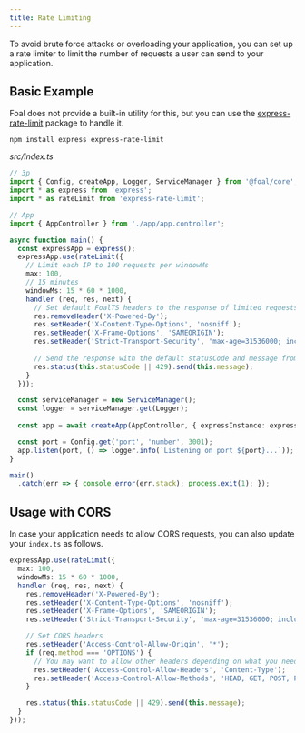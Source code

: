 ```yaml
---
title: Rate Limiting
---
```


To avoid brute force attacks or overloading your application, you can set up a rate limiter to limit the number of requests a user can send to your application.

## Basic Example

Foal does not provide a built-in utility for this, but you can use the [express-rate-limit](https://github.com/nfriedly/express-rate-limit) package to handle it.

```
npm install express express-rate-limit
```

*src/index.ts*
```typescript
// 3p
import { Config, createApp, Logger, ServiceManager } from '@foal/core';
import * as express from 'express';
import * as rateLimit from 'express-rate-limit';

// App
import { AppController } from './app/app.controller';

async function main() {
  const expressApp = express();
  expressApp.use(rateLimit({
    // Limit each IP to 100 requests per windowMs
    max: 100,
    // 15 minutes
    windowMs: 15 * 60 * 1000,
    handler (req, res, next) {
      // Set default FoalTS headers to the response of limited requests
      res.removeHeader('X-Powered-By');
      res.setHeader('X-Content-Type-Options', 'nosniff');
      res.setHeader('X-Frame-Options', 'SAMEORIGIN');
      res.setHeader('Strict-Transport-Security', 'max-age=31536000; includeSubDomains');
      
      // Send the response with the default statusCode and message from rateLimit
      res.status(this.statusCode || 429).send(this.message);
    }
  }));

  const serviceManager = new ServiceManager();
  const logger = serviceManager.get(Logger);
    
  const app = await createApp(AppController, { expressInstance: expressApp });

  const port = Config.get('port', 'number', 3001);
  app.listen(port, () => logger.info(`Listening on port ${port}...`));
}

main()
  .catch(err => { console.error(err.stack); process.exit(1); });
```


## Usage with CORS

In case your application needs to allow CORS requests, you can also update your `index.ts` as follows.

```typescript
expressApp.use(rateLimit({
  max: 100,
  windowMs: 15 * 60 * 1000,
  handler (req, res, next) {
    res.removeHeader('X-Powered-By');
    res.setHeader('X-Content-Type-Options', 'nosniff');
    res.setHeader('X-Frame-Options', 'SAMEORIGIN');
    res.setHeader('Strict-Transport-Security', 'max-age=31536000; includeSubDomains');

    // Set CORS headers
    res.setHeader('Access-Control-Allow-Origin', '*');
    if (req.method === 'OPTIONS') {
      // You may want to allow other headers depending on what you need (Authorization, etc).
      res.setHeader('Access-Control-Allow-Headers', 'Content-Type');
      res.setHeader('Access-Control-Allow-Methods', 'HEAD, GET, POST, PUT, PATCH, DELETE');
    }

    res.status(this.statusCode || 429).send(this.message);
  }
}));
```
